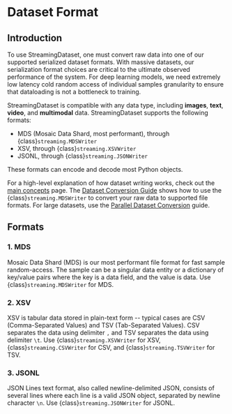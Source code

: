 # Dataset Format

## Introduction

To use StreamingDataset, one must convert raw data into one of our supported serialized dataset formats. With massive datasets, our serialization format choices are critical to the ultimate observed performance of the system. For deep learning models, we need extremely low latency cold random access of individual samples granularity to ensure that dataloading is not a bottleneck to training.

StreamingDataset is compatible with any data type, including **images**, **text**, **video**, and **multimodal** data. StreamingDataset supports the following formats:
 * MDS (Mosaic Data Shard, most performant), through {class}`streaming.MDSWriter`
 * XSV, through {class}`streaming.XSVWriter`
 * JSONL, through {class}`streaming.JSONWriter`

These formats can encode and decode most Python objects.

For a high-level explanation of how dataset writing works, check out the [main concepts](../getting_started/main_concepts.md#Dataset-conversion) page. The [Dataset Conversion Guide](basic_dataset_conversion_guide.md) shows how to use the {class}`streaming.MDSWriter` to convert your raw data to supported file formats. For large datasets, use the [Parallel Dataset Conversion](parallel_dataset_conversion.ipynb) guide.


## Formats
### 1. MDS
Mosaic Data Shard (MDS) is our most performant file format for fast sample random-access. The sample can be a singular data entity or a dictionary of key/value pairs where the key is a data field, and the value is data. Use {class}`streaming.MDSWriter` for MDS.

### 2. XSV
XSV is tabular data stored in plain-text form -- typical cases are CSV (Comma-Separated Values) and TSV (Tab-Separated Values). CSV separates the data using delimiter `,` and TSV separates the data using delimiter `\t`. Use {class}`streaming.XSVWriter` for XSV, {class}`streaming.CSVWriter` for CSV, and {class}`streaming.TSVWriter` for TSV.

### 3. JSONL
JSON Lines text format, also called newline-delimited JSON, consists of several lines where each line is a valid JSON object, separated by newline character `\n`. Use {class}`streaming.JSONWriter` for JSONL.

